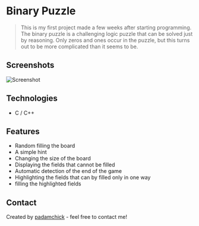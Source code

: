 # Binary Puzzle

> This is my first project made a few weeks after starting programming. The binary puzzle is a challenging logic puzzle that can be solved just by reasoning. Only zeros and ones occur in the puzzle, but this turns out to be more complicated than it seems to be.


## Screenshots
![Screenshot](https://i.imgur.com/b2bu1z5.png)

## Technologies
* C / C++


## Features
* Random filling the board
* A simple hint
* Changing the size of the board
* Displaying the fields that cannot be filled
* Automatic detection of the end of the game
* Highlighting the fields that can by filled only in one way
* filling the highlighted fields


## Contact
Created by [padamchick](https://github.com/padamchick) - feel free to contact me!
